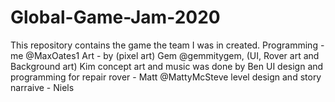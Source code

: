# Global-Game-Jam-2020
This repository contains the game the team I was in created. 
Programming - me @MaxOates1 
Art - by (pixel art) Gem @gemmitygem, (UI, Rover art and Background art) Kim 
concept art and music was done by Ben
UI design and programming for repair rover - Matt @MattyMcSteve
level design and story narraive - Niels

